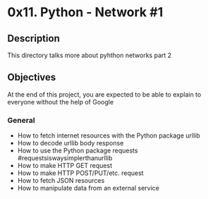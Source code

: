 # 0x11. Python - Network #1

## Description
This directory talks more about pyhthon networks part 2

## Objectives
At the end of this project, you are expected to be able to explain to everyone without the help of Google
### General 

* How to fetch internet resources with the Python package urllib
* How to decode urllib body response
* How to use the Python package requests #requestsiswaysimplerthanurllib
* How to make HTTP GET request
* How to make HTTP POST/PUT/etc. request
* How to fetch JSON resources
* How to manipulate data from an external service
